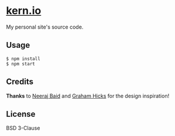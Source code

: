 # [kern.io](http://www.kern.io)

My personal site's source code.

## Usage

    $ npm install
    $ npm start

## Credits

**Thanks** to [Neeraj Baid](http://www.neeraj.io/) and [Graham Hicks](http://grahamhicks.com/) for the design inspiration!

## License

BSD 3-Clause
